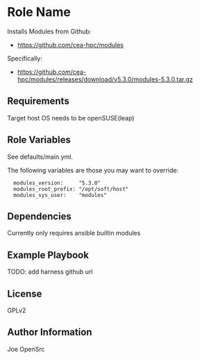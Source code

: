 Role Name
=========

Installs Modules from Github: 
  - https://github.com/cea-hpc/modules

Specifically:
  - https://github.com/cea-hpc/modules/releases/download/v5.3.0/modules-5.3.0.tar.gz

Requirements
------------

Target host OS needs to be openSUSE(leap)


Role Variables
--------------

See defaults/main.yml.

The following variables are those you may want to override: 
```
  modules_version:     "5.3.0"
  modules_root_prefix: "/opt/soft/host"
  modules_sys_user:    "modules"
```

Dependencies
------------

  Currently only requires ansible builtin modules

Example Playbook
----------------

  TODO: add harness github url

License
-------

GPLv2

Author Information
------------------

Joe OpenSrc
